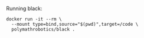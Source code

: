 Running black:

```shell
docker run -it --rm \
  --mount type=bind,source="$(pwd)",target=/code \
  polymathrobotics/black .
```
